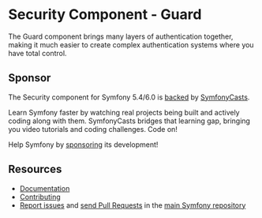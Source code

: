 Security Component - Guard
==========================

The Guard component brings many layers of authentication together, making
it much easier to create complex authentication systems where you have
total control.

Sponsor
-------

The Security component for Symfony 5.4/6.0 is [backed][1] by [SymfonyCasts][2].

Learn Symfony faster by watching real projects being built and actively coding
along with them. SymfonyCasts bridges that learning gap, bringing you video
tutorials and coding challenges. Code on!

Help Symfony by [sponsoring][3] its development!

Resources
---------

 * [Documentation](https://symfony.com/doc/current/components/security.html)
 * [Contributing](https://symfony.com/doc/current/contributing/index.html)
 * [Report issues](https://github.com/symfony/symfony/issues) and
   [send Pull Requests](https://github.com/symfony/symfony/pulls)
   in the [main Symfony repository](https://github.com/symfony/symfony)

[1]: https://symfony.com/backers
[2]: https://symfonycasts.com
[3]: https://symfony.com/sponsor
